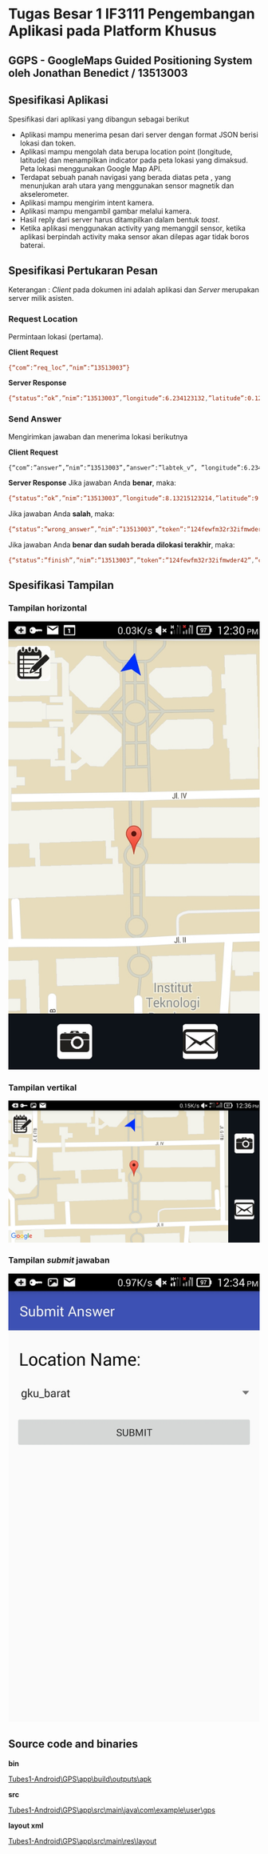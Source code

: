 # Tugas Besar 1 IF3111 Pengembangan Aplikasi pada Platform Khusus
## GGPS - GoogleMaps Guided Positioning System oleh Jonathan Benedict / 13513003

## Spesifikasi Aplikasi

Spesifikasi dari aplikasi yang dibangun sebagai berikut

* Aplikasi mampu menerima pesan dari server dengan format JSON berisi lokasi dan token.
* Aplikasi mampu mengolah data berupa location point (longitude, latitude) dan menampilkan indicator pada peta lokasi yang dimaksud. Peta lokasi menggunakan Google Map API.
* Terdapat sebuah panah navigasi yang berada diatas peta , yang menunjukan arah utara yang menggunakan sensor magnetik dan akselerometer.
* Aplikasi mampu mengirim intent kamera.
* Aplikasi mampu mengambil gambar melalui kamera.
* Hasil reply dari server harus ditampilkan dalam bentuk *toast*.
* Ketika aplikasi menggunakan activity yang memanggil sensor, ketika aplikasi berpindah activity maka sensor akan dilepas agar tidak boros baterai.

## Spesifikasi Pertukaran Pesan
Keterangan : *Client* pada dokumen ini adalah aplikasi dan *Server* merupakan server milik asisten.

### Request Location
Permintaan lokasi (pertama).

**Client Request**
```sh
{“com”:”req_loc”,”nim”:”13513003”}
```
**Server Response** 
```sh
{“status”:”ok”,”nim”:”13513003”,”longitude”:6.234123132,”latitude”:0.1234123412,”token”:”21nu2f2n3rh23diefef23hr23ew”}
```

### Send Answer
Mengirimkan jawaban dan menerima lokasi berikutnya

**Client Request**
```sh
{“com”:”answer”,”nim”:”13513003”,”answer”:”labtek_v”, ”longitude”:6.234123132,”latitude”:0.1234123412,”token”:”21nu2f2n3rh23diefef23hr23ew”}
```
**Server Response**
Jika jawaban Anda **benar**, maka:
```sh
{“status”:”ok”,”nim”:”13513003”,”longitude”:8.13215123214,”latitude”:9.1234123412,”token”:”124fewfm32r32ifmwder42”}
```
Jika jawaban Anda **salah**, maka:
```sh
{“status”:”wrong_answer”,”nim”:”13513003”,”token”:”124fewfm32r32ifmwder42”}
```
Jika jawaban Anda **benar dan sudah berada dilokasi terakhir**, maka:
```sh
{“status”:”finish”,”nim”:”13513003”,”token”:”124fewfm32r32ifmwder42”,”check”:1}
```

## Spesifikasi Tampilan
### Tampilan horizontal

![horizontal](/screenshot/Screenshot_horizontal.jpeg "horizontal")


### Tampilan vertikal

![vertikal](/screenshot/Screenshot_vertikal.jpeg "vertikal")


### Tampilan *submit* jawaban

![answer](/screenshot/Screenshot_answer.jpeg "answer")


## Source code and binaries
**bin**

[Tubes1-Android\GPS\app\build\outputs\apk](GPS/app/build/outputs/apk "bin")


**src**

[Tubes1-Android\GPS\app\src\main\java\com\example\user\gps](GPS/app/src/main/java/com/example/user/gps "source")


**layout xml**

[Tubes1-Android\GPS\app\src\main\res\layout](GPS/app/src/main/res/layout "layout")
